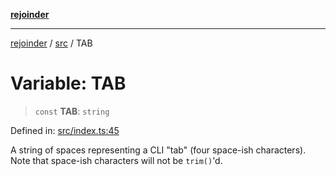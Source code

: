 [**rejoinder**](../../README.md)

***

[rejoinder](../../README.md) / [src](../README.md) / TAB

# Variable: TAB

> `const` **TAB**: `string`

Defined in: [src/index.ts:45](https://github.com/Xunnamius/rejoinder/blob/9296149d58253119677e1f99010c807c5028c30d/src/index.ts#L45)

A string of spaces representing a CLI "tab" (four space-ish characters). Note
that space-ish characters will not be `trim()`'d.
